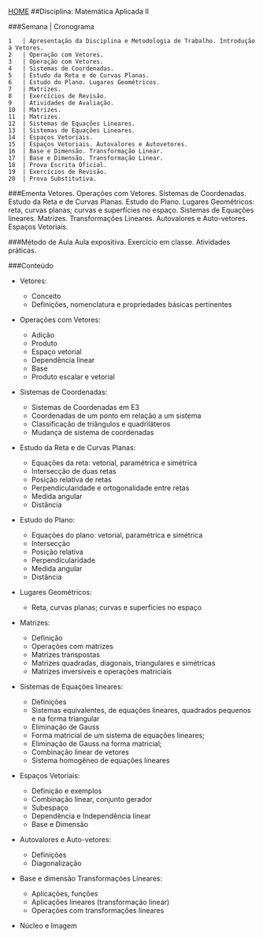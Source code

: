 [HOME](https://github.com/Webschool-io/Ensino-Superior-de-Informatica-GRATUITO) 
##Disciplina: Matemática Aplicada II

###Semana | Cronograma
```
1	| Apresentação da Disciplina e Metodologia de Trabalho. Introdução à Vetores.
2	| Operação com Vetores.
3	| Operação com Vetores.
4	| Sistemas de Coordenadas.
5	| Estudo da Reta e de Curvas Planas.
6	| Estudo do Plano. Lugares Geométricos.
7	| Matrizes.
8	| Exercícios de Revisão.
9	| Atividades de Avaliação.
10	| Matrizes.
11	| Matrizes.
12	| Sistemas de Equações Lineares.
13	| Sistemas de Equações Lineares.
14	| Espaços Vetoriais.
15	| Espaços Vetoriais. Autovalores e Autovetores.
16	| Base e Dimensão. Transformação Linear.
17	| Base e Dimensão. Transformação Linear.
18	| Prova Escrita Oficial.
19	| Exercícios de Revisão.
20	| Prova Substitutiva.

```
###Ementa
Vetores. Operações com Vetores. Sistemas de Coordenadas. Estudo da Reta e de Curvas Planas. Estudo do Plano. Lugares Geométricos: reta, curvas planas; curvas e superfícies no espaço. Sistemas de Equações lineares. Matrizes. Transformações Lineares. Autovalores e Auto-vetores. Espaços Vetoriais.

###Método de Aula
Aula expositiva. Exercício em classe. Atividades práticas.

###Conteúdo
- Vetores:
  - Conceito
  - Definições, nomenclatura e propriedades básicas pertinentes

- Operações com Vetores:
  - Adição
  - Produto
  - Espaço vetorial
  - Dependência linear
  - Base
  - Produto escalar e vetorial

- Sistemas de Coordenadas:
  - Sistemas de Coordenadas em E3
  - Coordenadas de um ponto em relação a um sistema
  - Classificação de triângulos e quadriláteros
  - Mudança de sistema de coordenadas

- Estudo da Reta e de Curvas Planas:
  - Equações da reta: vetorial, paramétrica e simétrica
  - Intersecção de duas retas
  - Posição relativa de retas
  - Perpendicularidade e ortogonalidade entre retas
  - Medida angular
  - Distância

- Estudo do Plano:
  - Equações do plano: vetorial, paramétrica e simétrica
  - Intersecção
  - Posição relativa 
  - Perpendicularidade
  - Medida angular
  - Distância

- Lugares Geométricos: 
  - Reta, curvas planas; curvas e superfícies no espaço

- Matrizes:
  - Definição
  - Operações com matrizes
  - Matrizes transpostas
  - Matrizes quadradas, diagonais, triangulares e simétricas 
  - Matrizes inversíveis e operações matriciais

- Sistemas de Equações lineares:
  - Definições
  - Sistemas equivalentes, de equações lineares, quadrados pequenos e na forma triangular
  - Eliminação de Gauss 
  - Forma matricial de um sistema de equações lineares;
  - Eliminação de Gauss na forma matricial;
  - Combinação linear de vetores
  - Sistema homogêneo de equações lineares

- Espaços Vetoriais:
  - Definição e exemplos
  - Combinação linear, conjunto gerador
  - Subespaço
  - Dependência e Independência linear
  - Base e Dimensão

- Autovalores e Auto-vetores:
  - Definições
  - Diagonalização

- Base e dimensão Transformações Lineares:
  - Aplicações, funções
  - Aplicações lineares (transformação linear)
  - Operações com transformações lineares

- Núcleo e Imagem
